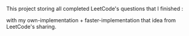 This project storing all completed LeetCode's questions that I finished : 

  with my own-implementation + faster-implementation that idea from LeetCode's sharing.
